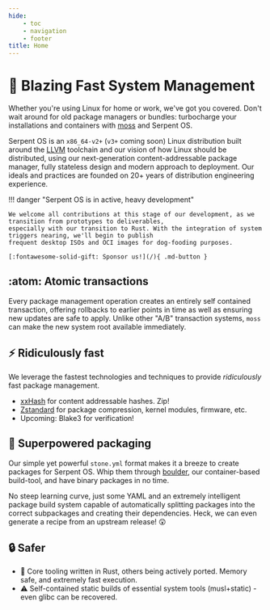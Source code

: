 ```yaml
---
hide:
    - toc
    - navigation
    - footer
title: Home
---
```


# :rocket: Blazing Fast System Management

Whether you're using Linux for home or work, we've got you covered. Don't wait around for old package managers
or bundles: turbocharge your installations and containers with [moss](/moss) and Serpent OS.

Serpent OS is an `x86_64-v2+` (`v3+` coming soon) Linux distribution built around the [LLVM](https://llvm.org) toolchain and our
vision of how Linux should be distributed, using our next-generation content-addressable package manager, fully
stateless design and modern approach to deployment. Our ideals and practices are founded on 20+ years of distribution
engineering experience.


!!! danger "Serpent OS is in active, heavy development"

    We welcome all contributions at this stage of our development, as we transition from prototypes to deliverables,
    especially with our transition to Rust. With the integration of system triggers nearing, we'll begin to publish
    frequent desktop ISOs and OCI images for dog-fooding purposes.

    [:fontawesome-solid-gift: Sponsor us!](/){ .md-button }


## :atom: Atomic transactions

Every package management operation creates an entirely self contained transaction, offering rollbacks to earlier points in
time as well as ensuring new updates are safe to apply. Unlike other "A/B" transaction systems, `moss` can make the new
system root available immediately.

## :zap: Ridiculously fast

We leverage the fastest technologies and techniques to provide *ridiculously* fast package management.

 - [xxHash](https://xxhash.org) for content addressable hashes. Zip!
 - [Zstandard](https://github.com/facebook/zstd) for package compression, kernel modules, firmware, etc.
 - Upcoming: Blake3 for verification!
 
## :hammer: Superpowered packaging

Our simple  yet powerful `stone.yml` format makes it a breeze to create packages for Serpent OS. Whip them through [boulder](/boulder), our
container-based build-tool, and have binary packages in no time.

No steep learning curve, just some YAML and an extremely intelligent package build system capable of automatically splitting packages into
the correct subpackages and creating their dependencies. Heck, we can even generate a recipe from an upstream release! :astonished:

## :lock: Safer

 - :crab: Core tooling written in Rust, others being actively ported. Memory safe, and extremely fast execution.
 - :warning: Self-contained static builds of essential system tools (musl+static) - even glibc can be recovered.
